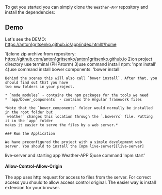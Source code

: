 To get you started you can simply clone the `Weather-APP` repository and install the dependencies:
## Demo
Let's see the DEMO: https://anton1gritsenko.github.io/app/index.html#/home




1)clone zip archive from  repository: https://github.com/anton1gritsenko/anton1gritsenko.github.io
2)on project directory use terminal (PHPstorm)
3)use command install npm: 'npm install'
4)use command install bower components: 'bower install'

```
Behind the scenes this will also call `bower install`. After that, you should find out that you have
two new folders in your project.

* `node_modules` - contains the npm packages for the tools we need
* `app/bower_components` - contains the Angular framework files

*Note that the `bower_components` folder would normally be installed in the root folder but
`weather` changes this location through the `.bowerrc` file. Putting it in the `app` folder
makes it easier to serve the files by a web server.*

### Run the Application

We have preconfigured the project with a simple development web server. You should to install the [npm live-server][live-server] 

```
live-server
and starting app Weather-APP
5)use command 'npm start'
#### Allow-Control-Allow-Origin

The app uses http request for access to files from the server. For correct access you should to allow access control original.
The easier way is install extension for your browser.



